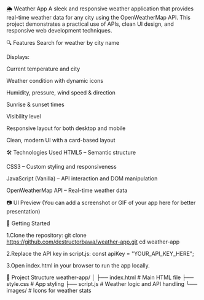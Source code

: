 🌦️ Weather App
A sleek and responsive weather application that provides real-time weather data for any city using the OpenWeatherMap API. This project demonstrates a practical use of APIs, clean UI design, and responsive web development techniques.

🔍 Features
Search for weather by city name

Displays:

Current temperature and city

Weather condition with dynamic icons

Humidity, pressure, wind speed & direction

Sunrise & sunset times

Visibility level

Responsive layout for both desktop and mobile

Clean, modern UI with a card-based layout

🛠️ Technologies Used
HTML5 – Semantic structure

CSS3 – Custom styling and responsiveness

JavaScript (Vanilla) – API interaction and DOM manipulation

OpenWeatherMap API – Real-time weather data

📷 UI Preview
(You can add a screenshot or GIF of your app here for better presentation)

🚀 Getting Started

1.Clone the repository:
git clone https://github.com/destructorbawa/weather-app.git
cd weather-app

2.Replace the API key in script.js:
const apiKey = "YOUR_API_KEY_HERE";

3.Open index.html in your browser to run the app locally.

📁 Project Structure
weather-app/
│
├── index.html          # Main HTML file
├── style.css           # App styling
├── script.js           # Weather logic and API handling
└── images/             # Icons for weather stats



